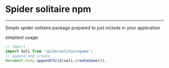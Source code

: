 # Spider solitaire npm
____ 

Simple spider solitaire package prepared to just include in your application

simpliest usage:

```js
// import
import Soli from 'spidersolitairegame';
// append and create
document.body.appendChild(soli.createGame());
```
